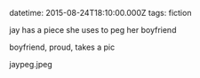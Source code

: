 datetime: 2015-08-24T18:10:00.000Z
tags: fiction

jay has a piece she uses to peg her boyfriend

boyfriend, proud, takes a pic

jaypeg.jpeg
